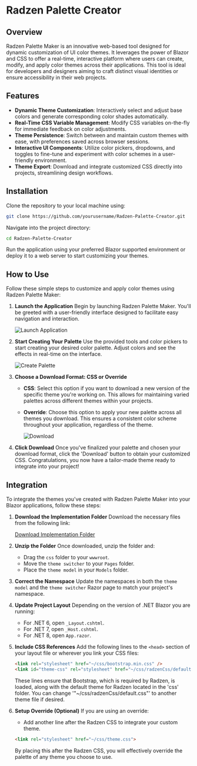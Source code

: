 # Radzen Palette Creator

## Overview
Radzen Palette Maker is an innovative web-based tool designed for dynamic customization of UI color themes. It leverages the power of Blazor and CSS to offer a real-time, interactive platform where users can create, modify, and apply color themes across their applications. This tool is ideal for developers and designers aiming to craft distinct visual identities or ensure accessibility in their web projects.

## Features

- **Dynamic Theme Customization**: Interactively select and adjust base colors and generate corresponding color shades automatically.
- **Real-Time CSS Variable Management**: Modify CSS variables on-the-fly for immediate feedback on color adjustments.
- **Theme Persistence**: Switch between and maintain custom themes with ease, with preferences saved across browser sessions.
- **Interactive UI Components**: Utilize color pickers, dropdowns, and toggles to fine-tune and experiment with color schemes in a user-friendly environment.
- **Theme Export**: Download and integrate customized CSS directly into projects, streamlining design workflows.

## Installation

Clone the repository to your local machine using:

```bash
git clone https://github.com/yourusername/Radzen-Palette-Creator.git
```
Navigate into the project directory:

```bash
cd Radzen-Palette-Creator
```
Run the application using your preferred Blazor supported environment or deploy it to a web server to start customizing your themes.

## How to Use

Follow these simple steps to customize and apply color themes using Radzen Palette Maker:

1. **Launch the Application**
   Begin by launching Radzen Palette Maker. You'll be greeted with a user-friendly interface designed to facilitate easy navigation and interaction.

   ![Launch Application](url-to-image-here)  <!-- Replace 'url-to-image-here' with the actual URL of your image -->

2. **Start Creating Your Palette**
   Use the provided tools and color pickers to start creating your desired color palette. Adjust colors and see the effects in real-time on the interface.

   ![Create Palette](url-to-image-here)  <!-- Replace 'url-to-image-here' with the actual URL of your image -->

3. **Choose a Download Format: CSS or Override**
   - **CSS**: Select this option if you want to download a new version of the specific theme you're working on. This allows for maintaining varied palettes across different themes within your projects.
   - **Override**: Choose this option to apply your new palette across all themes you download. This ensures a consistent color scheme throughout your application, regardless of the theme.

     ![Download](url-to-image-here)  <!-- Replace 'url-to-image-here' with the actual URL of your image -->

4. **Click Download**
   Once you've finalized your palette and chosen your download format, click the 'Download' button to obtain your customized CSS. Congratulations, you now have a tailor-made theme ready to integrate into your project!

## Integration

To integrate the themes you've created with Radzen Palette Maker into your Blazor applications, follow these steps:

1. **Download the Implementation Folder**
   Download the necessary files from the following link:

   [Download Implementation Folder](https://download-directory.github.io/?url=https%3A%2F%2Fgithub.com%2FHennyBicks01%2FRadzenPaletteCreator%2Ftree%2Fmaster%2FImplementation)

2. **Unzip the Folder**
   Once downloaded, unzip the folder and:
   - Drag the `css` folder to your `wwwroot`.
   - Move the `theme switcher` to your `Pages` folder.
   - Place the `theme model` in your `Models` folder.

3. **Correct the Namespace**
   Update the namespaces in both the `theme model` and the `theme switcher` Razor page to match your project's namespace.

4. **Update Project Layout**
   Depending on the version of .NET Blazor you are running:
   - For .NET 6, open `_Layout.cshtml`.
   - For .NET 7, open `_Host.cshtml`.
   - For .NET 8, open `App.razor`.

5. **Include CSS References**
   Add the following lines to the `<head>` section of your layout file or wherever you link your CSS files:

   ```html
   <link rel="stylesheet" href="~/css/bootstrap.min.css" />
   <link id="theme-css" rel="stylesheet" href="~/css/radzenCss/default.css">
   ```
   These lines ensure that Bootstrap, which is required by Radzen, is loaded, along with the default theme for Radzen located in the 'css' folder. You can change '"~/css/radzenCss/default.css"' to another theme file if desired.

5. **Setup Override (Optional)**
   If you are using an override:
   - Add another line after the Radzen CSS to integrate your custom theme.

   ```html
   <link rel="stylesheet" href="~/css/theme.css">
   ```
   By placing this after the Radzen CSS, you will effectively override the palette of any theme you choose to use.
